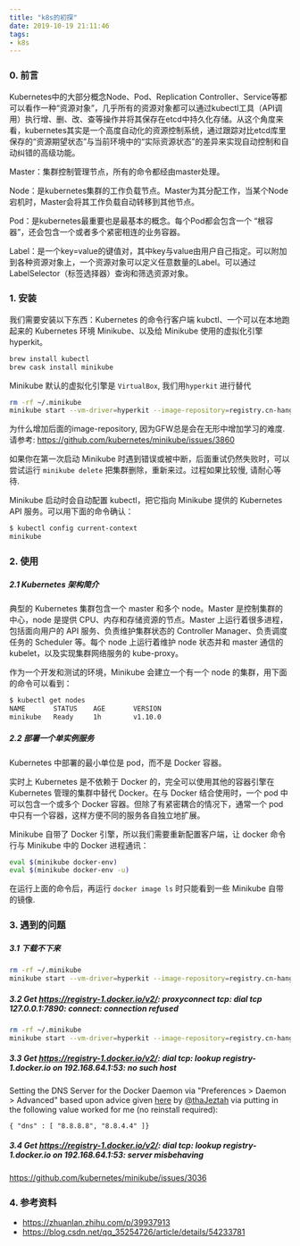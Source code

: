 ```yaml
---
title: "k8s的初探"
date: 2019-10-19 21:11:46
tags:
- k8s
---
```


### 0. 前言

Kubernetes中的大部分概念Node、Pod、Replication Controller、Service等都可以看作一种“资源对象”，几乎所有的资源对象都可以通过kubectl工具（API调用）执行增、删、改、查等操作并将其保存在etcd中持久化存储。从这个角度来看，kubernetes其实是一个高度自动化的资源控制系统，通过跟踪对比etcd库里保存的“资源期望状态”与当前环境中的“实际资源状态”的差异来实现自动控制和自动纠错的高级功能。

<!-- more -->

Master：集群控制管理节点，所有的命令都经由master处理。

Node：是kubernetes集群的工作负载节点。Master为其分配工作，当某个Node宕机时，Master会将其工作负载自动转移到其他节点。

Pod：是kubernetes最重要也是最基本的概念。每个Pod都会包含一个 “根容器”，还会包含一个或者多个紧密相连的业务容器。

Label：是一个key=value的键值对，其中key与value由用户自己指定。可以附加到各种资源对象上，一个资源对象可以定义任意数量的Label。可以通过LabelSelector（标签选择器）查询和筛选资源对象。



### 1. 安装

我们需要安装以下东西：Kubernetes 的命令行客户端 kubctl、一个可以在本地跑起来的 Kubernetes 环境 Minikube、以及给 Minikube 使用的虚拟化引擎 hyperkit。

```bash
brew install kubectl
brew cask install minikube
```



Minikube 默认的虚拟化引擎是 `VirtualBox`, 我们用`hyperkit` 进行替代

```bash
rm -rf ~/.minikube
minikube start --vm-driver=hyperkit --image-repository=registry.cn-hangzhou.aliyuncs.com/google_containers
```

为什么增加后面的image-repository, 因为GFW总是会在无形中增加学习的难度. 请参考: https://github.com/kubernetes/minikube/issues/3860



如果你在第一次启动 Minikube 时遇到错误或被中断，后面重试仍然失败时，可以尝试运行 `minikube delete` 把集群删除，重新来过。过程如果比较慢, 请耐心等待.



Minikube 启动时会自动配置 kubectl，把它指向 Minikube 提供的 Kubernetes API 服务。可以用下面的命令确认：

```bash
$ kubectl config current-context
minikube
```



### 2. 使用

##### 2.1 Kubernetes 架构简介

典型的 Kubernetes 集群包含一个 master 和多个 node。Master 是控制集群的中心，node 是提供 CPU、内存和存储资源的节点。Master 上运行着很多进程，包括面向用户的 API 服务、负责维护集群状态的 Controller Manager、负责调度任务的 Scheduler 等。每个 node 上运行着维护 node 状态并和 master 通信的 kubelet，以及实现集群网络服务的 kube-proxy。

作为一个开发和测试的环境，Minikube 会建立一个有一个 node 的集群，用下面的命令可以看到：

```bash
$ kubectl get nodes
NAME       STATUS    AGE       VERSION
minikube   Ready     1h        v1.10.0
```



##### 2.2 部署一个单实例服务

Kubernetes 中部署的最小单位是 pod，而不是 Docker 容器。

实时上 Kubernetes 是不依赖于 Docker 的，完全可以使用其他的容器引擎在 Kubernetes 管理的集群中替代 Docker。在与 Docker 结合使用时，一个 pod 中可以包含一个或多个 Docker 容器。但除了有紧密耦合的情况下，通常一个 pod 中只有一个容器，这样方便不同的服务各自独立地扩展。

Minikube 自带了 Docker 引擎，所以我们需要重新配置客户端，让 docker 命令行与 Minikube 中的 Docker 进程通讯：

```bash
eval $(minikube docker-env) 
eval $(minikube docker-env -u) 
```

在运行上面的命令后，再运行 `docker image ls` 时只能看到一些 Minikube 自带的镜像.







### 3. 遇到的问题

##### 3.1 下载不下来

```bash
rm -rf ~/.minikube
minikube start --vm-driver=hyperkit --image-repository=registry.cn-hangzhou.aliyuncs.com/google_containers
```



##### 3.2 Get https://registry-1.docker.io/v2/: proxyconnect tcp: dial tcp 127.0.0.1:7890: connect: connection refused

```bash
rm -rf ~/.minikube
minikube start --vm-driver=hyperkit --image-repository=registry.cn-hangzhou.aliyuncs.com/google_containers
```



##### 3.3 Get https://registry-1.docker.io/v2/: dial tcp: lookup registry-1.docker.io on 192.168.64.1:53: no such host

Setting the DNS Server for the Docker Daemon via "Preferences > Daemon > Advanced" based upon advice given [here](https://github.com/moby/moby/issues/32270#issuecomment-290829987) by [@thaJeztah](https://github.com/thaJeztah) via putting in the following value worked for me (no reinstall required):

```
{ "dns" : [ "8.8.8.8", "8.8.4.4" ]}
```



##### 3.4 Get https://registry-1.docker.io/v2/: dial tcp: lookup registry-1.docker.io on 192.168.64.1:53: server misbehaving

https://github.com/kubernetes/minikube/issues/3036

### 4. 参考资料

+ https://zhuanlan.zhihu.com/p/39937913
+ https://blog.csdn.net/qq_35254726/article/details/54233781



### 